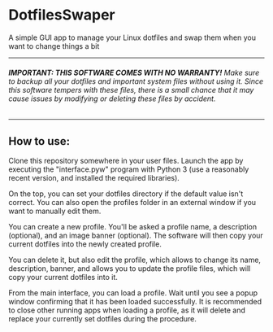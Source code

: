# DotfilesSwaper

A simple GUI app to manage your Linux dotfiles and swap them when you want to change things a bit

---

###### **IMPORTANT: THIS SOFTWARE COMES WITH NO WARRANTY!** Make sure to backup all your dotfiles and important system files without using it. Since this software tempers with these files, there is a small chance that it may cause issues by modifying or deleting these files by accident.

---

## How to use:

Clone this repository somewhere in your user files. Launch the app by executing the "interface.pyw" program with Python 3 (use a reasonably recent version, and installed the required libraries).

On the top, you can set your dotfiles directory if the default value isn't correct. You can also open the profiles folder in an external window if you want to manually edit them.

You can create a new profile. You'll be asked a profile name, a description (optional), and an image banner (optional). The software will then copy your current dotfiles into the newly created profile.

You can delete it, but also edit the profile, which allows to change its name, description, banner, and allows you to update the profile files, which will copy your current dotfiles into it.

From the main interface, you can load a profile. Wait until you see a popup window confirming that it has been loaded successfully. It is recommended to close other running apps when loading a profile, as it will delete and replace your currently set dotfiles during the procedure.
